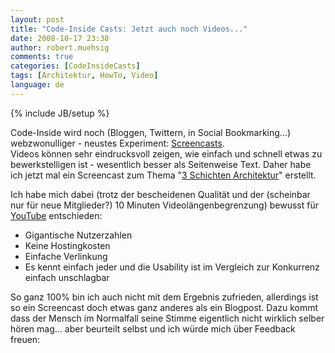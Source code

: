 ```yaml
---
layout: post
title: "Code-Inside Casts: Jetzt auch noch Videos..."
date: 2008-10-17 23:38
author: robert.muehsig
comments: true
categories: [CodeInsideCasts]
tags: [Architektur, HowTo, Video]
language: de
---
```

{% include JB/setup %}
<p>Code-Inside wird noch (Bloggen, Twittern, in Social Bookmarking...) webzwonulliger - neustes Experiment: <a href="http://de.wikipedia.org/wiki/Screencast">Screencasts</a>. <br>Videos können sehr eindrucksvoll zeigen, wie einfach und schnell etwas zu bewerkstelligen ist - wesentlich besser als Seitenweise Text. Daher habe ich jetzt mal ein Screencast zum Thema "<a href="{{BASE_PATH}}/2008/07/09/howto-3-tier-3-schichten-architektur/">3 Schichten Architektur</a>" erstellt.</p> <p>Ich habe mich dabei (trotz der bescheidenen Qualität und der (scheinbar nur für neue Mitglieder?) 10 Minuten Videolängenbegrenzung) bewusst für <a href="http://www.youtube.com/user/CodeInsideCasts">YouTube</a> entschieden:</p> <ul> <li>Gigantische Nutzerzahlen</li> <li>Keine Hostingkosten</li> <li>Einfache Verlinkung</li> <li>Es kennt einfach jeder und die Usability ist im Vergleich zur Konkurrenz einfach unschlagbar</li></ul> <p>So ganz 100% bin ich auch nicht mit dem Ergebnis zufrieden, allerdings ist so ein Screencast doch etwas ganz anderes als ein Blogpost. Dazu kommt dass der Mensch im Normalfall seine Stimme eigentlich nicht wirklich selber hören mag... aber beurteilt selbst und ich würde mich über Feedback freuen:</p> <div class="wlWriterSmartContent" id="scid:5737277B-5D6D-4f48-ABFC-DD9C333F4C5D:e4bab450-9fb7-4d9c-9175-1336e99e2840" style="padding-right: 0px; display: inline; padding-left: 0px; padding-bottom: 0px; margin: 0px; padding-top: 0px"><div id="30f72767-3a0a-4846-93b3-605c6c3861c5" style="margin: 0px; padding: 0px; display: inline;"><div><a href="http://www.youtube.com/watch?v=27yknlB8xeg" target="_new"><img src="{{BASE_PATH}}/assets/wp-images-de/videofd3bb38b09e3.jpg" galleryimg="no" onload="var downlevelDiv = document.getElementById('30f72767-3a0a-4846-93b3-605c6c3861c5'); downlevelDiv.innerHTML = &quot;&lt;div&gt;&lt;object width=\&quot;425\&quot; height=\&quot;350\&quot;&gt;&lt;param name=\&quot;movie\&quot; value=\&quot;http://www.youtube.com/v/27yknlB8xeg\&quot;&gt;&lt;\/param&gt;&lt;param name=\&quot;wmode\&quot; value=\&quot;transparent\&quot;&gt;&lt;\/param&gt;&lt;embed src=\&quot;http://www.youtube.com/v/27yknlB8xeg\&quot; type=\&quot;application/x-shockwave-flash\&quot; wmode=\&quot;transparent\&quot; width=\&quot;425\&quot; height=\&quot;350\&quot;&gt;&lt;\/embed&gt;&lt;\/object&gt;&lt;\/div&gt;&quot;;" alt=""></a></div></div></div>
